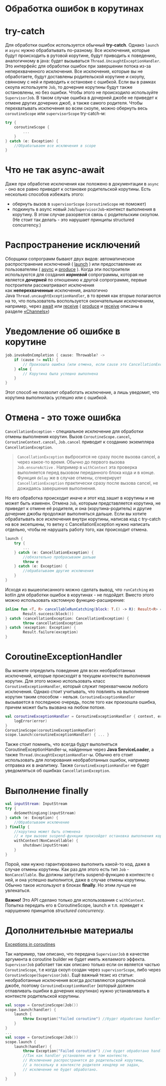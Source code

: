 # Обработка ошибок в корутинах

# try-catch

Для обработки ошибок используется обычный **try-catch**. Однако `launch` и `async` нужно обрабатывать по-разному. Все исключения, которые будут происходить в рутовой корутине, будут приводить к поведению, аналогичному в java: будет вызываться `Thread.UncaughtExceptionHandler`. Это интерфейс для обработки ошибок при завершении потока из-за неперехваченного исключения.
Все исключения, которые вы не обработаете, будут доставлены родительской корутине и скоупу, свянному с ней и приводить к остановке с ошибкой. Если вы в рамках скоупа используете `Job`, то дочерние корутины будут также остановлены, но без ошибки. Чтобы этого не происходило используйте `SupervisorJob`. В таком случае ошибка в дочерней джобе не приведет к отмене других дочерних джоб, а также самого родителя.
Чтобы перехватывать исключения во всем скоупе, можно обернуть весь `coroutineScope` или `supervisorScope` try-catch-м:

```kotlin
try {
    coroutineScope {
        ...
    }
} catch (e: Exception) {
    //Обрабатываем все исключения в scope
}
```

# Что не так async-await

Даже при обработке исключения как положено в документации в `async` - оно все равно приведет к остановке родительской корутины. Есть несколько способов избежать этого:

- обернуть вызов в `supervisorScope` (`coroutineScope` не поможет)
- подкинуть в async новый `Job`/`SupervisorJob`-контекст выполнения в корутину. В этом случае разорвется связь с родительским скоупом. (Не стоит так делать - это нарушает принципы structured concurrency.)

# **Распространение исключений**

Сборщики сопрограмм бывают двух видов: автоматическое распространение исключений ( [launch](https://kotlinlang.org/api/kotlinx.coroutines/kotlinx-coroutines-core/kotlinx.coroutines/launch.html) ) или предоставление их пользователям ( [async](https://kotlinlang.org/api/kotlinx.coroutines/kotlinx-coroutines-core/kotlinx.coroutines/async.html) и [produce](https://kotlinlang.org/api/kotlinx.coroutines/kotlinx-coroutines-core/kotlinx.coroutines.channels/produce.html) ). Когда эти построители используются для создания ***корневой*** сопрограммы, которая не является ***дочерней*** по отношению к другой сопрограмме, первые построители рассматривают исключения как **неперехваченные** исключения, аналогично Java `Thread.uncaughtExceptionHandler`, в то время как вторые полагаются на то, что пользователь воспользуется окончательным исключением, например, через [await](https://kotlinlang.org/api/kotlinx.coroutines/kotlinx-coroutines-core/kotlinx.coroutines/-deferred/await.html) или [receive](https://kotlinlang.org/api/kotlinx.coroutines/kotlinx-coroutines-core/kotlinx.coroutines.channels/-receive-channel/receive.html) ( [produce](https://kotlinlang.org/api/kotlinx.coroutines/kotlinx-coroutines-core/kotlinx.coroutines.channels/produce.html) и [receive](https://kotlinlang.org/api/kotlinx.coroutines/kotlinx-coroutines-core/kotlinx.coroutines.channels/-receive-channel/receive.html) описаны в разделе [«Channels»](https://github.com/Kotlin/kotlinx.coroutines/blob/master/docs/channels.md))

# Уведомление об ошибке в корутине

```kotlin
job.invokeOnCompletion { cause: Throwable? ->
    if (cause != null) {
        // Произошла ошибка (или отмена, если cause это CancellationException) 
    } else {
        // Корутина была успешно выполнена
    }
}
```

Этот способ не позволит обработать исключение, а лишь уведомит, что корутина выполнилась успешно или с ошибкой.

# Отмена - это тоже ошибка

`CancellationException` - специальное исключение для обработки отмены выполнения корутин. Вызов `CoroutineScope.cancel`, `CoroutineContext.cancel`, `Job.cancel` приводит к созданию экземпляра `CancellationException`.

> `CancellationException` выбросится не сразу после вызова cancel, а через какое-то время. Обычно до первого вызова `Job.ensureActive` .
Например в `withContext` эта проверка выполняется перед вызовом переданного блока кода и в конце. Функция `delay` же в случае отмены, сгенерирует `CancellationException` практически сразу после вызова cancel, не дожидаясь завершения выполнения.
> 

Но его обработка происходит иначе и этот код зашит в корутины и не может быть изменен. Отмена `Job`, которым представляется корутина, не приведет к отмене её родителя, и она (корутина-родитель) и другие дочерние джобы продолжат выполняться дальше.
Если вы хотите обрабатывать все исключения внутри корутины, написав код с try-catch на все эксепшены, то ветку с CancellationException нужно написать отдельно, чтобы не нарушать работу того, как происходит отмена.

```kotlin
launch {
    try {
        ...
    } catch (e: CancellationException) {
        //обязательно пробрасываем дальше
        throw e
    } catch (e: Exception) {
        //обрабатываем другие исключения
    }
}
```

Исходя из вышеописанного можно сделать вывод, что `runCatching` из kotlin для обработки ошибок в корутинах - не подойдет. Вместо этого можно использовать кастомную функцию-расширение:

```kotlin
inline fun <T, R> cancellableRunCatching(block: T.() -> R): Result<R> = try {
		Result.success(block())
} catch (cancellationException: CancellationException) {
		throw cancellationException
} catch (exception: Exception) {
		Result.failure(exception)
}
```

# CoroutineExceptionHandler

Вы можете определить поведение для всех необработанных исключений, которые происходят в текущем контексте выполнения корутин. Для этого можно использовать класс `CoroutineExceptionHandler`, который служит перехватчиком любого исключения. Однако стоит учитывать, что повлиять на выполнение корутин таким способом - нельзя. `CoroutineExceptionHandler` вызывается в последнюю очередь, после того как произошла ошибка, причем может быть вызвана на любом потоке.

```kotlin
val coroutineExceptionHandler = CoroutineExceptionHandler { context, error: Throwable ->
    logError(error)
}
CoroutineScope(coroutineExceptionHandler)
scope.launch(coroutineExceptionHandler) { ... }
```

Также стоит помнить, что всегда будут выполняться CoroutineExceptionHandler-ы, найденные через **Java ServiceLoader**, а также `Thread.UncaughtExceptionHandler`-ы. Обычно его стоит использовать для логирования необработанных ошибок, например отправка их в аналитику. Также `CoroutineExceptionHandler` не будет уведомляться об ошибках `CancellationException`.

# Выполнение finally

```kotlin
val inputStream: InputStream
try {
    doSomethingLong(inputStream)
} catch (e: Exception) {
    //Обрабатываем исключение
} finally {
    //корутина может быть отменена
    // и при вызове suspend-функции произойдет остановка выполнения корутины
    withContext(NonCancellable) {
        shutdown(inputStream)
    }
}
```

Порой, нам нужно гарантированно выполнить какой-то код, даже в случае отмены корутины. Как раз для этого есть тип `Job` - `NonCancellable`. Вы должны запустить suspend-функцию в контексте с ней, и она успешно выполнится, даже в случае отмены корутины. Обычно такое используют в блоках **finally**. Но этим лучше не увлекаться.

**Важно!** Это API сделано только для использования с `withContext`. Попытка передать его в CoroutineScope, launch и т.п. приведет к нарушению принципов *structured concurrency*.

# Дополнительные материалы

[Exceptions in coroutines](https://medium.com/androiddevelopers/exceptions-in-coroutines-ce8da1ec060c)

Так например, там описано, что передача `SupervisorJob` в качестве аргумента в coroutine builder не будет иметь желаемого эффекта. `SupervisorJob` работает так как описано только если он является частью `CoroutineScope`, т.е когда скоуп создан через `supervisorScope`, либо через `CoroutineScope(SupervisorJob)`. Ещё важный тезис из статьи: необработанные исключения всегда доставляются родительской джобе, поэтому `CoroutineExceptionHandler` (который должен отлавливать ошибки в дочерних корутинах) нужно устанавливать в контексте родительской корутины.

```kotlin
val scope = CoroutineScope(Job())
scope.launch(handler) {
    launch {
        throw Exception("Failed coroutine") //будет обработано handler-ом
    }
}
...
val scope = CoroutineScope(Job())
scope.launch {
    launch(handler) {
        throw Exception("Failed coroutine") //не будет обработано handler-ом
        //Так как handler установлен не в том контексте.
        // Исключение распространится до родительской корутины,
        // а поскольку в контексте родителя хендлер не задан,
        // исключение не будет обработано.
    }
}
```